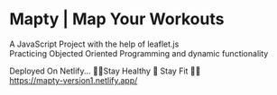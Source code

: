 # Mapty | Map Your Workouts

A JavaScript Project with the help of leaflet.js <br>
Practicing Objected Oriented Programming and dynamic functionality <br>

Deployed On Netlify... 🚴‍♂️Stay Healthy 💪 Stay Fit 🏃‍♂️<br>
https://mapty-version1.netlify.app/

